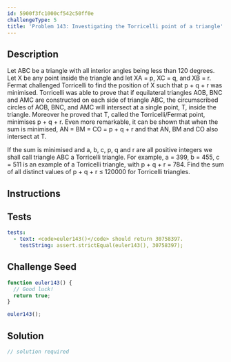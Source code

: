 ```yaml
---
id: 5900f3fc1000cf542c50ff0e
challengeType: 5
title: 'Problem 143: Investigating the Torricelli point of a triangle'
---
```


## Description
<section id='description'>
Let ABC be a triangle with all interior angles being less than 120 degrees. Let X be any point inside the triangle and let XA = p, XC = q, and XB = r.
Fermat challenged Torricelli to find the position of X such that p + q + r was minimised.
Torricelli was able to prove that if equilateral triangles AOB, BNC and AMC are constructed on each side of triangle ABC, the circumscribed circles of AOB, BNC, and AMC will intersect at a single point, T, inside the triangle. Moreover he proved that T, called the Torricelli/Fermat point, minimises p + q + r. Even more remarkable, it can be shown that when the sum is minimised, AN = BM = CO = p + q + r and that AN, BM and CO also intersect at T.

If the sum is minimised and a, b, c, p, q and r are all positive integers we shall call triangle ABC a Torricelli triangle. For example, a = 399, b = 455, c = 511 is an example of a Torricelli triangle, with p + q + r = 784.
Find the sum of all distinct values of p + q + r ≤ 120000 for Torricelli triangles.
</section>

## Instructions
<section id='instructions'>

</section>

## Tests
<section id='tests'>

```yml
tests:
  - text: <code>euler143()</code> should return 30758397.
    testString: assert.strictEqual(euler143(), 30758397);

```

</section>

## Challenge Seed
<section id='challengeSeed'>

<div id='js-seed'>

```js
function euler143() {
  // Good luck!
  return true;
}

euler143();
```

</div>



</section>

## Solution
<section id='solution'>

```js
// solution required
```
</section>
